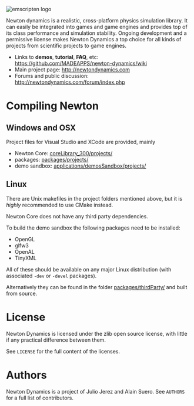 ![emscripten logo](https://raw.githubusercontent.com/MADEAPPS/newton-dynamics/master/applications/newtonLogo/newtonLogo.png)

Newton dynamics is a realistic, cross-platform physics simulation library. It can easily be integrated into games and game engines and provides top of its class performance and simulation stability.
Ongoing development and a permissive license makes Newton Dynamics a top choice for all kinds of projects from scientific projects to game engines.

* Links to **demos**, **tutorial**, **FAQ**, etc: <https://github.com/MADEAPPS/newton-dynamics/wiki>
* Main project page: <http://newtondynamics.com>
* Forums and public discussion: <http://newtondynamics.com/forum/index.php>

Compiling Newton
================

## Windows and OSX
Project files for Visual Studio and XCode are provided, mainly

* Newton Core: [coreLibrary_300/projects/](coreLibrary_300/projects/)
* packages: [packages/projects/](packages/projects/)
* demo sandbox: [applications/demosSandbox/projects/](applications/demosSandbox/projects/)

## Linux
There are Unix makefiles in the project folders mentioned above, but it is *highly* recommended to use CMake instead.

Newton Core does not have any third party dependencies.

To build the demo sandbox the following packages need to be installed:
* OpenGL
* glfw3
* OpenAL
* TinyXML

All of these should be available on any major Linux distribution (with associated `-dev` or `-devel` packages).

Alternatively they can be found in the folder [packages/thirdParty/](packages/thirdParty/) and built from source.


License
=======
Newton Dynamics is licensed under the zlib open source license, with little if any practical difference between them.

See `LICENSE` for the full content of the licenses.

Authors
=======
Newton Dynamics is a project of Julio Jerez and Alain Suero. See `AUTHORS` for a full list of contributors.
